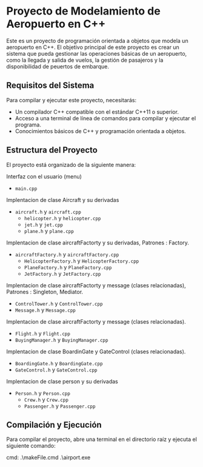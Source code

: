# Proyecto de Modelamiento de Aeropuerto en C++

Este es un proyecto de programación orientada a objetos que modela un aeropuerto en C++. El objetivo principal de este proyecto es crear un sistema que pueda gestionar las operaciones básicas de un aeropuerto, como la llegada y salida de vuelos, la gestión de pasajeros y la disponibilidad de peuertos de embarque.

## Requisitos del Sistema

Para compilar y ejecutar este proyecto, necesitarás:

- Un compilador C++ compatible con el estándar C++11 o superior.
- Acceso a una terminal de línea de comandos para compilar y ejecutar el programa.
- Conocimientos básicos de C++ y programación orientada a objetos.

## Estructura del Proyecto

El proyecto está organizado de la siguiente manera:

Interfaz con el usuario (menu)
- `main.cpp`

Implentacion de clase Aircraft y su derivadas
- `aircraft.h` y `aircraft.cpp`
    - `helicopter.h` y `helicopter.cpp`
    - `jet.h` y `jet.cpp`
    - `plane.h` y `plane.cpp`

Implentacion de clase aircraftFactorty y su derivadas, Patrones : Factory.
- `aircraftFactory.h` y `aircraftFactory.cpp`
    - `HelicopterFactory.h` y `HelicopterFactory.cpp`
    - `PlaneFactory.h` y `PlaneFactory.cpp`
    - `JetFactory.h` y `JetFactory.cpp`

Implentacion de clase aircraftFactorty y message (clases relacionadas), Patrones : Singleton, Mediator.
- `ControlTower.h` y `ControlTower.cpp`
- `Message.h` y `Message.cpp`

Implentacion de clase aircraftFactorty y message (clases relacionadas).
- `Flight.h` y `Flight.cpp`
- `BuyingManager.h` y `BuyingManager.cpp`

Implentacion de clase BoardinGate y GateControl (clases relacionadas).
- `BoardingGate.h` y `BoardingGate.cpp`
- `GateControl.h` y `GateControl.cpp`

Implentacion de clase person y su derivadas
- `Person.h` y `Person.cpp`
  - `Crew.h` y `Crew.cpp`
  - `Passenger.h` y `Passenger.cpp`
  
## Compilación y Ejecución

Para compilar el proyecto, abre una terminal en el directorio raíz y ejecuta el siguiente comando:

cmd:
.\makeFile.cmd
.\airport.exe
